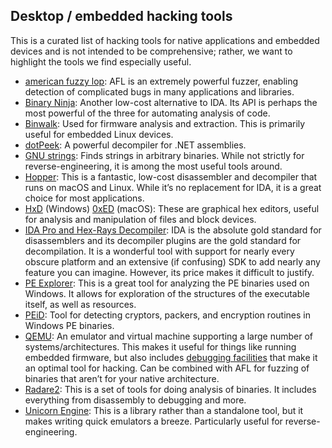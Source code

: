 
## Desktop / embedded hacking tools

This is a curated list of hacking tools for native applications and embedded devices and is not intended to be comprehensive; rather, we want to highlight the tools we find especially useful.

  * [american fuzzy lop](https://lcamtuf.coredump.cx/afl/): AFL is an extremely powerful fuzzer, enabling detection of complicated bugs in many applications and libraries.
  * [Binary Ninja](https://binary.ninja/): Another low-cost alternative to IDA. Its API is perhaps the most powerful of the three for automating analysis of code.
  * [Binwalk](https://github.com/ReFirmLabs/binwalk): Used for firmware analysis and extraction. This is primarily useful for embedded Linux devices.
  * [dotPeek](https://www.jetbrains.com/decompiler/): A powerful decompiler for .NET assemblies.
  * [GNU strings](https://en.wikipedia.org/wiki/Strings_\(Unix\)): Finds strings in arbitrary binaries. While not strictly for reverse-engineering, it is among the most useful tools around.
  * [Hopper](https://www.hopperapp.com/): This is a fantastic, low-cost disassembler and decompiler that runs on macOS and Linux. While it’s no replacement for IDA, it is a great choice for most applications.
  * [HxD](https://mh-nexus.de/en/hxd/) (Windows) [0xED](https://www.suavetech.com/0xed/) (macOS): These are graphical hex editors, useful for analysis and manipulation of files and block devices.
  * [IDA Pro and Hex-Rays Decompiler](https://hex-rays.com/ida-pro/): IDA is the absolute gold standard for disassemblers and its decompiler plugins are the gold standard for decompilation. It is a wonderful tool with support for nearly every obscure platform and an extensive (if confusing) SDK to add nearly any feature you can imagine. However, its price makes it difficult to justify.
  * [PE Explorer](http://www.heaventools.com/overview.htm): This is a great tool for analyzing the PE binaries used on Windows. It allows for exploration of the structures of the executable itself, as well as resources.
  * [PEiD](https://www.aldeid.com/wiki/PEiD): Tool for detecting cryptors, packers, and encryption routines in Windows PE binaries.
  * [QEMU](https://www.qemu.org/): An emulator and virtual machine supporting a large number of systems/architectures. This makes it useful for things like running embedded firmware, but also includes [debugging facilities](https://en.wikibooks.org/wiki/QEMU/Debugging_with_QEMU) that make it an optimal tool for hacking. Can be combined with AFL for fuzzing of binaries that aren’t for your native architecture.
  * [Radare2](https://rada.re/n/radare2.html): This is a set of tools for doing analysis of binaries. It includes everything from disassembly to debugging and more.
  * [Unicorn Engine](https://www.unicorn-engine.org/): This is a library rather than a standalone tool, but it makes writing quick emulators a breeze. Particularly useful for reverse-engineering.